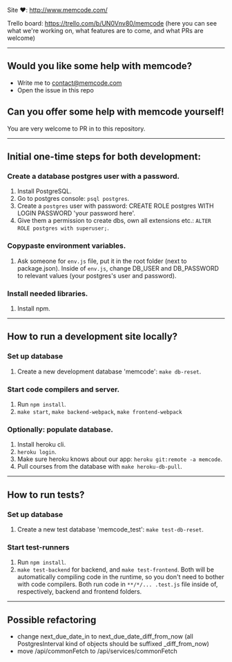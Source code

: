 Site ❤️: http://www.memcode.com/

Trello board: https://trello.com/b/UN0Vnv80/memcode (here you can see what we're working on, what features are to come, and what PRs are welcome)

___

## Would you like some help with memcode?
- Write me to contact@memcode.com
- Open the issue in this repo

## Can you offer some help with memcode yourself!
You are very welcome to PR in to this repository.

___

## Initial one-time steps for both development:

### Create a database postgres user with a password.
1. Install PostgreSQL.
2. Go to postgres console: `psql postgres`.
3. Create a `postgres` user with password: CREATE ROLE postgres WITH LOGIN PASSWORD 'your password here'.
4. Give them a permission to create dbs, own all extensions etc.: `ALTER ROLE postgres with superuser;`.

### Copypaste environment variables.
1. Ask someone for `env.js` file, put it in the root folder (next to package.json). Inside of `env.js`, change DB_USER and DB_PASSWORD to relevant values (your postgres's user and password).

### Install needed libraries.
1. Install npm.

___

## How to run a development site locally?

### Set up database
1. Create a new development database 'memcode': `make db-reset`.

### Start code compilers and server.
1. Run `npm install`.
2. `make start`, `make backend-webpack`, `make frontend-webpack`

### Optionally: populate database.
1. Install heroku cli.
2. `heroku login`.
3. Make sure heroku knows about our app: `heroku git:remote -a memcode`.
4. Pull courses from the database with `make heroku-db-pull`.

___

## How to run tests?

### Set up database
1. Create a new test database 'memcode_test': `make test-db-reset`.

### Start test-runners
1. Run `npm install`.
2. `make test-backend` for backend, and `make test-frontend`. Both will be automatically compiling code in the runtime, so you don't need to bother with code compilers. Both run code in `**/*/... .test.js` file inside of, respectively, backend and frontend folders.

___

## Possible refactoring

- change next_due_date_in to next_due_date_diff_from_now (all PostgresInterval kind of objects should be suffixed _diff_from_now)
- move /api/commonFetch to /api/services/commonFetch
